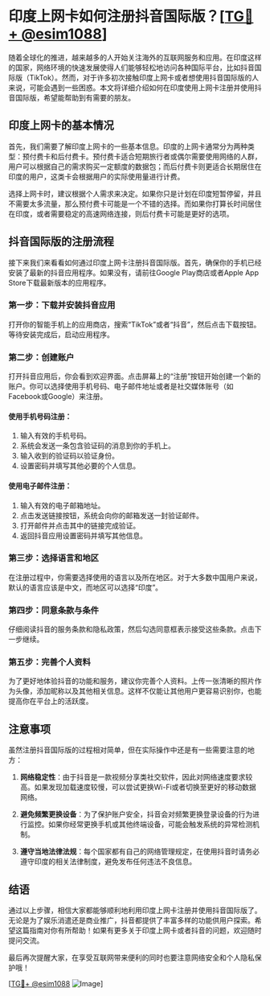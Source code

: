 # 印度上网卡如何注册抖音国际版？[[TG💪+ @esim1088](https://t.me/s/esim1088)]

随着全球化的推进，越来越多的人开始关注海外的互联网服务和应用。在印度这样的国家，网络环境的快速发展使得人们能够轻松地访问各种国际平台，比如抖音国际版（TikTok）。然而，对于许多初次接触印度上网卡或者想使用抖音国际版的人来说，可能会遇到一些困惑。本文将详细介绍如何在印度使用上网卡注册并使用抖音国际版，希望能帮助到有需要的朋友。

## 印度上网卡的基本情况

首先，我们需要了解印度上网卡的一些基本信息。印度的上网卡通常分为两种类型：预付费卡和后付费卡。预付费卡适合短期旅行者或偶尔需要使用网络的人群，用户可以根据自己的需求购买一定额度的数据包；而后付费卡则更适合长期居住在印度的用户，这类卡会根据用户的实际使用量进行计费。

选择上网卡时，建议根据个人需求来决定。如果你只是计划在印度短暂停留，并且不需要太多流量，那么预付费卡可能是一个不错的选择。而如果你打算长时间居住在印度，或者需要稳定的高速网络连接，则后付费卡可能是更好的选项。

## 抖音国际版的注册流程

接下来我们来看看如何通过印度上网卡注册抖音国际版。首先，确保你的手机已经安装了最新的抖音应用程序。如果没有，请前往Google Play商店或者Apple App Store下载最新版本的应用程序。

### 第一步：下载并安装抖音应用

打开你的智能手机上的应用商店，搜索“TikTok”或者“抖音”，然后点击下载按钮。等待安装完成后，启动应用程序。

### 第二步：创建账户

打开抖音应用后，你会看到欢迎界面。点击屏幕上的“注册”按钮开始创建一个新的账户。你可以选择使用手机号码、电子邮件地址或者是社交媒体账号（如Facebook或Google）来注册。

#### 使用手机号码注册：

1. 输入有效的手机号码。
2. 系统会发送一条包含验证码的消息到你的手机上。
3. 输入收到的验证码以验证身份。
4. 设置密码并填写其他必要的个人信息。

#### 使用电子邮件注册：

1. 输入有效的电子邮箱地址。
2. 点击发送链接按钮，系统会向你的邮箱发送一封验证邮件。
3. 打开邮件并点击其中的链接完成验证。
4. 返回抖音应用设置密码并填写其他信息。

### 第三步：选择语言和地区

在注册过程中，你需要选择使用的语言以及所在地区。对于大多数中国用户来说，默认的语言应该是中文，而地区可以选择“印度”。

### 第四步：同意条款与条件

仔细阅读抖音的服务条款和隐私政策，然后勾选同意框表示接受这些条款。点击下一步继续。

### 第五步：完善个人资料

为了更好地体验抖音的功能和服务，建议你完善个人资料。上传一张清晰的照片作为头像，添加昵称以及其他相关信息。这样不仅能让其他用户更容易识别你，也能提高你在平台上的活跃度。

## 注意事项

虽然注册抖音国际版的过程相对简单，但在实际操作中还是有一些需要注意的地方：

1. **网络稳定性**：由于抖音是一款视频分享类社交软件，因此对网络速度要求较高。如果发现加载速度较慢，可以尝试更换Wi-Fi或者切换至更好的移动数据网络。

2. **避免频繁更换设备**：为了保护账户安全，抖音会对频繁更换登录设备的行为进行监控。如果你经常更换手机或其他终端设备，可能会触发系统的异常检测机制。

3. **遵守当地法律法规**：每个国家都有自己的网络管理规定，在使用抖音时请务必遵守印度的相关法律制度，避免发布任何违法不良信息。

## 结语

通过以上步骤，相信大家都能够顺利地利用印度上网卡注册并使用抖音国际版了。无论是为了娱乐消遣还是商业推广，抖音都提供了丰富多样的功能供用户探索。希望这篇指南对你有所帮助！如果有更多关于印度上网卡或者抖音的问题，欢迎随时提问交流。

最后再次提醒大家，在享受互联网带来便利的同时也要注意网络安全和个人隐私保护哦！

[[TG💪+ @esim1088](https://t.me/s/esim1088) ![Image](https://i.postimg.cc/4NQfJmqS/Snipaste-2025-05-13-00-14-12.png)]